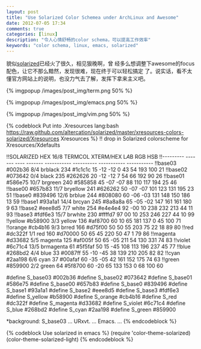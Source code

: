 ```yaml
---
layout: post
title: "Use Solarized Color Schemea under ArchLinux and Awesome"
date: 2012-07-05 17:34
comments: true
categories: [linux]
description: "令人心情舒畅的color schema，可以提高工作效率"
keywords: "color schema, linux, emacs, solarized" 
---
```

貌似[solarized](http://www.solarized.com/)已经火了很久，相见狠晚啊，曾
经多么想调整下awesome的focus配色，让它不那么黯然，发现很难，现在终于可以轻松搞定
了。说实话，看不太懂官方网站上的说明，也没力气去了解，发挥下拿来主义吧。

{% imgpopup /images/post_img/term.png 50%  %}

{% imgpopup /images/post_img/emacs.png 50%  %}

{% imgpopup /images/post_img/vim.png 50%  %}

{% codeblock Put into .Xresources lang:bash https://raw.github.com/altercation/solarized/master/xresources-colors-solarized/Xresources Xresources %}
!! drop in Solarized colorscheme for Xresources/Xdefaults

!!SOLARIZED HEX     16/8 TERMCOL  XTERM/HEX   L*A*B      RGB         HSB
!!--------- ------- ---- -------  ----------- ---------- ----------- -----------
!!base03    #002b36  8/4 brblack  234 #1c1c1c 15 -12 -12   0  43  54 193 100  21
!!base02    #073642  0/4 black    235 #262626 20 -12 -12   7  54  66 192  90  26
!!base01    #586e75 10/7 brgreen  240 #585858 45 -07 -07  88 110 117 194  25  46
!!base00    #657b83 11/7 bryellow 241 #626262 50 -07 -07 101 123 131 195  23  51
!!base0     #839496 12/6 brblue   244 #808080 60 -06 -03 131 148 150 186  13  59
!!base1     #93a1a1 14/4 brcyan   245 #8a8a8a 65 -05 -02 147 161 161 180   9  63
!!base2     #eee8d5  7/7 white    254 #e4e4e4 92 -00  10 238 232 213  44  11  93
!!base3     #fdf6e3 15/7 brwhite  230 #ffffd7 97  00  10 253 246 227  44  10  99
!!yellow    #b58900  3/3 yellow   136 #af8700 60  10  65 181 137   0  45 100  71
!!orange    #cb4b16  9/3 brred    166 #d75f00 50  50  55 203  75  22  18  89  80
!!red       #dc322f  1/1 red      160 #d70000 50  65  45 220  50  47   1  79  86
!!magenta   #d33682  5/5 magenta  125 #af005f 50  65 -05 211  54 130 331  74  83
!!violet    #6c71c4 13/5 brmagenta 61 #5f5faf 50  15 -45 108 113 196 237  45  77
!!blue      #268bd2  4/4 blue      33 #0087ff 55 -10 -45  38 139 210 205  82  82
!!cyan      #2aa198  6/6 cyan      37 #00afaf 60 -35 -05  42 161 152 175  74  63
!!green     #859900  2/2 green     64 #5f8700 60 -20  65 133 153   0  68 100  60

#define S_base03        #002b36
#define S_base02        #073642
#define S_base01        #586e75
#define S_base00        #657b83
#define S_base0         #839496
#define S_base1         #93a1a1
#define S_base2         #eee8d5
#define S_base3         #fdf6e3
#define S_yellow        #b58900
#define S_orange        #cb4b16
#define S_red           #dc322f
#define S_magenta       #d33682
#define S_violet        #6c71c4
#define S_blue          #268bd2
#define S_cyan          #2aa198
#define S_green         #859900

*background:            S_base03
...
URxvt.
...
Emacs.
...
{% endcodeblock %}

{% codeblock Use solarized in emacs %}
(require 'color-theme-solarized)
(color-theme-solarized-light)
{% endcodeblock %}



